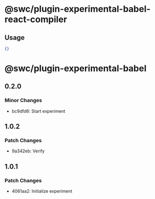 # @swc/plugin-experimental-babel-react-compiler

## Usage

```json
{}
```

# @swc/plugin-experimental-babel

## 0.2.0

### Minor Changes

- bc9dfd6: Start experiment

## 1.0.2

### Patch Changes

- 9a342eb: Verify

## 1.0.1

### Patch Changes

- 4061aa2: Initialize experiment
